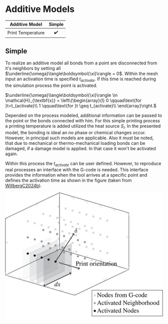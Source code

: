 # Additive Models

| Additive Model           | Simple |
|------------------------|:----------------:|
| Print Temperature         | ✔️|


## Simple

To realize an additive model all bonds from a point are disconnected from it's neighbors by setting all $\underline{\omega}\langle\boldsymbol{\xi}\rangle = 0$. Within the mesh input an activation time is specified $t_{activate}$. If this time is reached during the simulation process the point is activated.

$\underline{\omega}\langle\boldsymbol{\xi}\rangle \in \mathcal{H}_{\textbf{x}} =    \left\{\begin{array}{l}
0 \qquad\text{for }t<t_{activate}\\
1  \qquad\text{for }t \geq t_{activate}\\
\end{array}\right.$

Depended on the process modeled, additional information can be passed to the point or the bonds connected with him.
For this simple printing process a printing temperature is added utilized the heat source $S_i$. In the presented model, the bonding is ideal an no phase or chemical changes occur. However, in principal such models are applicable. Also it must be noted, that due to mechanical or thermo-mechanical loading bonds can be damaged, if a damage model is applied. In that case it won't be activated again.

Within this process the $t_{activate}$ can be user defined. However, to reproduce real processes an interface with the G-code is needed. This interface provides the information when the tool arrives at a specific point and defines the activation time as shown in the figure (taken from [WillbergC2024b](@cite)).


![Virtual printing process](../../assets/gcode_concept.png)
